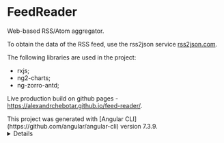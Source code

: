 # FeedReader

Web-based RSS/Atom aggregator.

To obtain the data of the RSS feed, use the rss2json service [rss2json.com](https://rss2json.com).

The following libraries are used in the project:
- rxjs;
- ng2-charts;
- ng-zorro-antd;

Live production build on github pages - https://alexandrchebotar.github.io/feed-reader/.

<summary>
  This project was generated with [Angular CLI](https://github.com/angular/angular-cli) version 7.3.9.
</summary>

<details>
## Development server

Run `ng serve` for a dev server. Navigate to `http://localhost:4200/`. The app will automatically reload if you change any of the source files.

## Code scaffolding

Run `ng generate component component-name` to generate a new component. You can also use `ng generate directive|pipe|service|class|guard|interface|enum|module`.

## Build

Run `ng build` to build the project. The build artifacts will be stored in the `dist/` directory. Use the `--prod` flag for a production build.

## Running unit tests

Run `ng test` to execute the unit tests via [Karma](https://karma-runner.github.io).

## Running end-to-end tests

Run `ng e2e` to execute the end-to-end tests via [Protractor](http://www.protractortest.org/).

## Further help

To get more help on the Angular CLI use `ng help` or go check out the [Angular CLI README](https://github.com/angular/angular-cli/blob/master/README.md).
</details>
